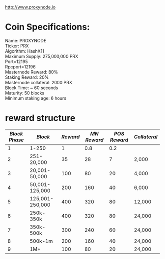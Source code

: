 

http://www.proxynode.io


# Coin Specifications:
Name: PROXYNODE</br>
Ticker: PRX</br>
Algorithm: HashX11</br>
Maximum Supply: 275,000,000 PRX</br>
Port=12195</br>
Rpcport=12196</br>
Masternode Reward: 80%</br>
Staking Reward: 20%</br>
Masternode collateral:  2000 PRX</br>
Block Time: ~ 60 seconds</br>
Maturity: 50 blocks</br>
Minimum staking age: 6 hours</br>

# reward structure
|***Block Phase*** |***Block***         | ***Reward*** | ***MN Reward*** | ***POS Reward*** | ***Collateral*** |
|------------------|--------------------|--------------|-----------------|------------------|------------------|
| 1                | 1-250              | 1            | 0.8             | 0.2              |                  |           -    
| 2                | 251-20,000         | 35           | 28              | 7                | 2,000            |
| 3                | 20,001-50,000      | 100          | 80              | 20               | 4,000            |
| 4                | 50,001-125,000     | 200          | 160             | 40               | 6,000            |
| 5                | 125,001-250,000    | 400          | 320             | 80               | 12,000           |
| 6                | 250k-350k          | 400          | 320             | 80               | 24,000           |
| 7                | 350k-500k          | 300          | 240             | 60               | 24,000           |
| 8                | 500k-1m            | 200          | 160             | 40               | 24,000           |
| 9                | 1M+                | 100          | 80              | 20               | 24,000           |
 

